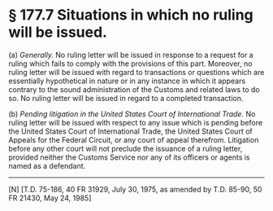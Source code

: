 # § 177.7   Situations in which no ruling will be issued.

(a) *Generally.* No ruling letter will be issued in response to a request for a ruling which fails to comply with the provisions of this part. Moreover, no ruling letter will be issued with regard to transactions or questions which are essentially hypothetical in nature or in any instance in which it appears contrary to the sound administration of the Customs and related laws to do so. No ruling letter will be issued in regard to a completed transaction. 


(b) *Pending litigation in the United States Court of International Trade.* No ruling letter will be issued with respect to any issue which is pending before the United States Court of International Trade, the United States Court of Appeals for the Federal Circuit, or any court of appeal therefrom. Litigation before any other court will not preclude the issuance of a ruling letter, provided neither the Customs Service nor any of its officers or agents is named as a defendant. 



---

[N] [T.D. 75-186, 40 FR 31929, July 30, 1975, as amended by T.D. 85-90, 50 FR 21430, May 24, 1985]




